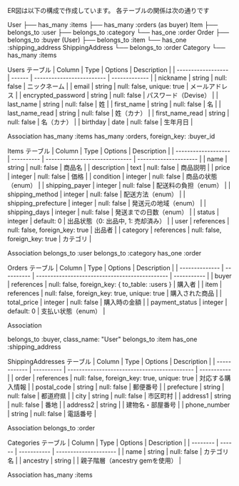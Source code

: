 ER図は以下の構成で作成しています。
各テーブルの関係は次の通りです

User
 ├── has_many :items
 ├── has_many :orders (as buyer)
Item
 ├── belongs_to :user
 ├── belongs_to :category
 └── has_one :order
Order
 ├── belongs_to :buyer (User)
 ├── belongs_to :item
 └── has_one :shipping_address
ShippingAddress
 └── belongs_to :order
Category
 └── has_many :items

 Users テーブル
| Column             | Type   | Options                   | Description   |
| ------------------ | ------ | ------------------------- | ------------- |
| nickname           | string | null: false               | ニックネーム        |
| email              | string | null: false, unique: true | メールアドレス       |
| encrypted_password | string | null: false               | パスワード（Devise） |
| last_name          | string | null: false               | 姓             |
| first_name         | string | null: false               | 名             |
| last_name_read     | string | null: false               | 姓（カナ）         |
| first_name_read    | string | null: false               | 名（カナ）         |
| birthday           | date   | null: false               | 生年月日          |

Association
has_many :items
has_many :orders, foreign_key: :buyer_id

Items テーブル
| Column              | Type       | Options                        | Description           |
| ------------------- | ---------- | ------------------------------ | --------------------- |
| name                | string     | null: false                    | 商品名                   |
| description         | text       | null: false                    | 商品説明                  |
| price               | integer    | null: false                    | 価格                    |
| condition           | integer    | null: false                    | 商品の状態（enum）           |
| shipping_payer      | integer    | null: false                    | 配送料の負担（enum）          |
| shipping_method     | integer    | null: false                    | 配送方法（enum）            |
| shipping_prefecture | integer    | null: false                    | 発送元の地域（enum）          |
| shipping_days       | integer    | null: false                    | 発送までの日数（enum）         |
| status              | integer    | default: 0                     | 出品状態（0: 出品中, 1: 売却済み） |
| user                | references | null: false, foreign_key: true | 出品者                   |
| category            | references | null: false, foreign_key: true | カテゴリ                  |

Association
belongs_to :user
belongs_to :category
has_one :order

Orders テーブル
| Column         | Type       | Options                                        | Description |
| -------------- | ---------- | ---------------------------------------------- | ----------- |
| buyer          | references | null: false, foreign_key: { to_table: :users } | 購入者         |
| item           | references | null: false, foreign_key: true, unique: true   | 購入された商品     |
| total_price    | integer    | null: false                                    | 購入時の金額      |
| payment_status | integer    | default: 0                                     | 支払い状態（enum） |

Association

belongs_to :buyer, class_name: "User"
belongs_to :item
has_one :shipping_address

ShippingAddresses テーブル
| Column       | Type       | Options                                      | Description |
| ------------ | ---------- | -------------------------------------------- | ----------- |
| order        | references | null: false, foreign_key: true, unique: true | 対応する購入情報    |
| postal_code  | string     | null: false                                  | 郵便番号        |
| prefecture   | string     | null: false                                  | 都道府県        |
| city         | string     | null: false                                  | 市区町村        |
| address1     | string     | null: false                                  | 番地          |
| address2     | string     |                                              | 建物名・部屋番号    |
| phone_number | string     | null: false                                  | 電話番号        |

Association
belongs_to :order

Categories テーブル
| Column   | Type   | Options     | Description           |
| -------- | ------ | ----------- | --------------------- |
| name     | string | null: false | カテゴリ名                 |
| ancestry | string |             | 親子階層（ancestry gemを使用） |

Association
has_many :items